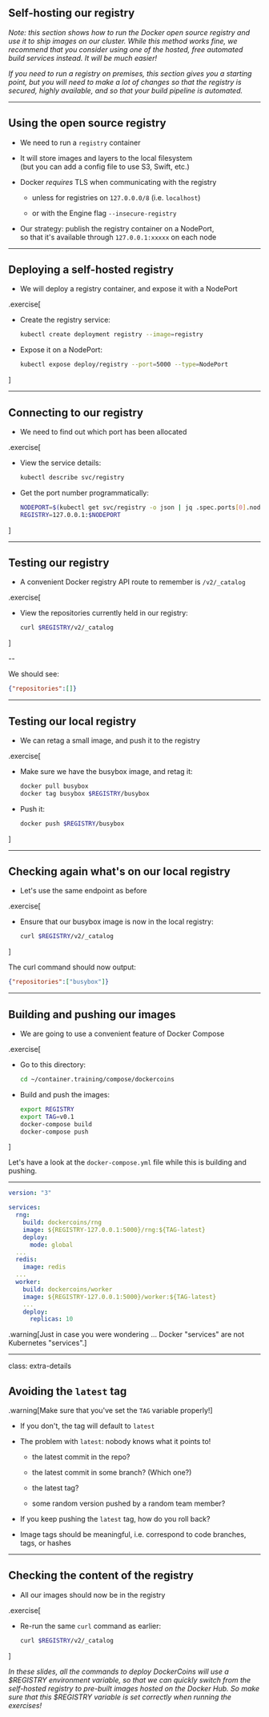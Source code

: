 ## Self-hosting our registry

*Note: this section shows how to run the Docker
open source registry and use it to ship images
on our cluster. While this method works fine,
we recommend that you consider using one of the
hosted, free automated build services instead.
It will be much easier!*

*If you need to run a registry on premises,
this section gives you a starting point, but
you will need to make a lot of changes so that
the registry is secured, highly available, and
so that your build pipeline is automated.*

---

## Using the open source registry

- We need to run a `registry` container

- It will store images and layers to the local filesystem
  <br/>(but you can add a config file to use S3, Swift, etc.)

- Docker *requires* TLS when communicating with the registry

  - unless for registries on `127.0.0.0/8` (i.e. `localhost`)

  - or with the Engine flag `--insecure-registry`

- Our strategy: publish the registry container on a NodePort,
  <br/>so that it's available through `127.0.0.1:xxxxx` on each node

---

## Deploying a self-hosted registry

- We will deploy a registry container, and expose it with a NodePort

.exercise[

- Create the registry service:
  ```bash
  kubectl create deployment registry --image=registry
  ```

- Expose it on a NodePort:
  ```bash
  kubectl expose deploy/registry --port=5000 --type=NodePort
  ```

]

---

## Connecting to our registry

- We need to find out which port has been allocated

.exercise[

- View the service details:
  ```bash
  kubectl describe svc/registry
  ```

- Get the port number programmatically:
  ```bash
  NODEPORT=$(kubectl get svc/registry -o json | jq .spec.ports[0].nodePort)
  REGISTRY=127.0.0.1:$NODEPORT
  ```

]

---

## Testing our registry

- A convenient Docker registry API route to remember is `/v2/_catalog`

.exercise[

<!-- ```hide kubectl wait deploy/registry --for condition=available```-->

- View the repositories currently held in our registry:
  ```bash
  curl $REGISTRY/v2/_catalog
  ```

]

--

We should see:
```json
{"repositories":[]}
```

---

## Testing our local registry

- We can retag a small image, and push it to the registry

.exercise[

- Make sure we have the busybox image, and retag it:
  ```bash
  docker pull busybox
  docker tag busybox $REGISTRY/busybox
  ```

- Push it:
  ```bash
  docker push $REGISTRY/busybox
  ```

]

---

## Checking again what's on our local registry

- Let's use the same endpoint as before

.exercise[

- Ensure that our busybox image is now in the local registry:
  ```bash
  curl $REGISTRY/v2/_catalog
  ```

]

The curl command should now output:
```json
{"repositories":["busybox"]}
```

---

## Building and pushing our images

- We are going to use a convenient feature of Docker Compose

.exercise[

- Go to this directory:
  ```bash
  cd ~/container.training/compose/dockercoins
  ```

- Build and push the images:
  ```bash
  export REGISTRY
  export TAG=v0.1
  docker-compose build
  docker-compose push
  ```

]

Let's have a look at the `docker-compose.yml` file while this is building and pushing.

---

```yaml
version: "3"

services:
  rng:
    build: dockercoins/rng
    image: ${REGISTRY-127.0.0.1:5000}/rng:${TAG-latest}
    deploy:
      mode: global
  ...
  redis:
    image: redis
  ...
  worker:
    build: dockercoins/worker
    image: ${REGISTRY-127.0.0.1:5000}/worker:${TAG-latest}
    ...
    deploy:
      replicas: 10
```

.warning[Just in case you were wondering ... Docker "services" are not Kubernetes "services".]

---

class: extra-details

## Avoiding the `latest` tag

.warning[Make sure that you've set the `TAG` variable properly!]

- If you don't, the tag will default to `latest`

- The problem with `latest`: nobody knows what it points to!

  - the latest commit in the repo?

  - the latest commit in some branch? (Which one?)

  - the latest tag?

  - some random version pushed by a random team member?

- If you keep pushing the `latest` tag, how do you roll back?

- Image tags should be meaningful, i.e. correspond to code branches, tags, or hashes

---

## Checking the content of the registry

- All our images should now be in the registry

.exercise[

- Re-run the same `curl` command as earlier:
  ```bash
  curl $REGISTRY/v2/_catalog
  ```

]

*In these slides, all the commands to deploy
DockerCoins will use a $REGISTRY environment
variable, so that we can quickly switch from
the self-hosted registry to pre-built images
hosted on the Docker Hub. So make sure that
this $REGISTRY variable is set correctly when
running the exercises!*